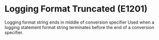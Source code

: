 # Logging Format Truncated (E1201)

Logging format string ends in middle of conversion specifier Used when a
logging statement format string terminates before the end of a
conversion specifier.
